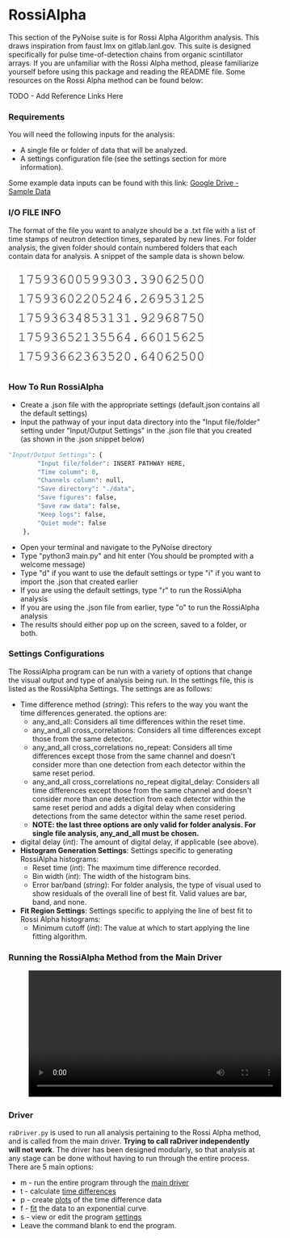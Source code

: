 # RossiAlpha

This section of the PyNoise suite is for Rossi Alpha Algorithm analysis. This draws inspiration from faust lmx on gitlab.lanl.gov. This suite is designed specifically for pulse time-of-detection chains from organic scintillator arrays. If you are unfamiliar with the Rossi Alpha method, please familiarize yourself before using this package and reading the README file. Some resources on the Rossi Alpha method can be found below:

TODO - Add Reference Links Here

### Requirements

You will need the following inputs for the analysis:
* A single file or folder of data that will be analyzed.
* A settings configuration file (see the settings section for more information).

Some example data inputs can be found with this link:
[Google Drive - Sample Data](https://drive.google.com/drive/folders/1jEswA6AqeNLgGJW6iXs1Ti7XEXad9D0w)

### I/O FILE INFO

The format of the file you want to analyze should be a .txt file with a list of time stamps of neutron detection times, separated by new lines. For folder analysis, the given folder should contain numbered folders that each contain data for analysis. A snippet of the sample data is shown below.

<img src="./sample_data.png" width="400" >

### How To Run RossiAlpha
* Create a .json file with the appropriate settings (default.json contains all the default settings)
* Input the pathway of your input data directory into the "Input file/folder" setting under "Input/Output Settings" in the .json file that you created (as shown in the .json snippet below)
```python
"Input/Output Settings": {
        "Input file/folder": INSERT PATHWAY HERE,
        "Time column": 0,
        "Channels column": null,
        "Save directory": "./data",
        "Save figures": false,
        "Save raw data": false,
        "Keep logs": false,
        "Quiet mode": false
    },
```
* Open your terminal and navigate to the PyNoise directory
* Type "python3 main.py" and hit enter (You should be prompted with a welcome message)
* Type "d" if you want to use the default settings or type "i" if you want to import the .json that created earlier
* If you are using the default settings, type "r" to run the RossiAlpha analysis
* If you are using the .json file from earlier, type "o" to run the RossiAlpha analysis
* The results should either pop up on the screen, saved to a folder, or both.

### Settings Configurations

The RossiAlpha program can be run with a variety of options that change the visual output and type of analysis being run. In the settings file, this is listed as the RossiAlpha Settings. The settings are as follows: 
* Time difference method (*string*): This refers to the way you want the time differences generated. the options are:  
    * any_and_all: Considers all time differences within the reset time.
    * any_and_all cross_correlations: Considers all time differences except those from the same detector.
    * any_and_all cross_correlations no_repeat: Considers all time differences except those from the same channel and doesn't consider more than one detection from each detector within the same reset period.
    * any_and_all cross_correlations no_repeat digital_delay: Considers all time differences except those from the same channel and doesn't consider more than one detection from each detector within the same reset period and adds a digital delay when considering detections from the same detector within the same reset period.
    * **NOTE: the last three options are only valid for folder analysis. For single file analysis, any_and_all must be chosen.**
* digital delay (*int*): The amount of digital delay, if applicable (see above).
* **Histogram Generation Settings**: Settings specific to generating RossiAlpha histograms:
    * Reset time (*int*): The maximum time difference recorded.
    * Bin width (*int*): The width of the histogram bins.
    * Error bar/band (*string*): For folder analysis, the type of visual used to show residuals of the overall line of best fit. Valid values are bar, band, and none.
* **Fit Region Settings**: Settings specific to applying the line of best fit to Rossi Alpha histograms:
    * Minimum cutoff (*int*): The value at which to start applying the line fitting algorithm.


### Running the RossiAlpha Method from the Main Driver
<figure class="video_container">
 <video controls="true" allowfullscreen="true" style = "width: 500px;">
 <source src="./RossiAlphaDemo.mp4" type="video/mp4" >
 </video>
</figure>

### Driver
```raDriver.py``` is used to run all analysis pertaining to the Rossi Alpha method, and is called from the main driver. **Trying to call raDriver independently will not work**. The driver has been designed modularly, so that analysis at any stage can be done without having to run through the entire process. There are 5 main options:
* m - run the entire program through the [main driver](#main)
* t - calculate [time differences](#time-difference-calculator)
* p - create [plots](#rossihistogram) of the time difference data
* f - [fit](#fitting) the data to an exponential curve
* s - view or edit the program [settings](#settings-configurations)
* Leave the command blank to end the program.